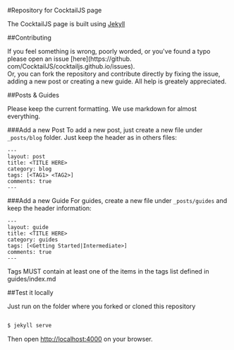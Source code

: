 #Repository for CocktailJS page

The CocktailJS page is built using [Jekyll](http://jekyllrb.com)

##Contributing

If you feel something is wrong, poorly worded, or you've found a typo please open an issue [here](https://github.
com/CocktailJS/cocktailjs.github.io/issues).  
Or, you can fork the repository and contribute directly by fixing the issue, adding a new post or creating a new guide. All help is greately appreciated.

##Posts & Guides

Please keep the current formatting. We use markdown for almost everything.

###Add a new Post
To add a new post, just create a new file under `_posts/blog` folder. Just keep the header as in others files:

```
---
layout: post
title: <TITLE HERE>
category: blog
tags: [<TAG1> <TAG2>]
comments: true
---

```

###Add a new Guide
For guides, create a new file under `_posts/guides` and keep the header information:

```
---
layout: guide
title: <TITLE HERE>
category: guides
tags: [<Getting Started|Intermediate>]
comments: true
---

```

Tags MUST contain at least one of the items in the tags list defined in guides/index.md


##Test it locally

Just run on the folder where you forked or cloned this repository

```bash

$ jekyll serve

```

Then open [http://localhost:4000](http://localhost:4000) on your browser.


